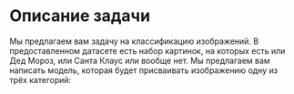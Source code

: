 # Описание задачи
Мы предлагаем вам задачу на классификацию изображений.
В предоставленном датасете есть набор картинок, на которых есть или Дед Мороз, или Санта Клаус или вообще нет.
Мы предлагаем вам написать модель, которая будет присваивать изображению одну из трёх категорий:
